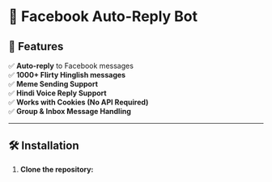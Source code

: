 # 🚀 Facebook Auto-Reply Bot  

## 📌 Features  
✅ **Auto-reply** to Facebook messages  
✅ **1000+ Flirty Hinglish messages**  
✅ **Meme Sending Support**  
✅ **Hindi Voice Reply Support**  
✅ **Works with Cookies (No API Required)**  
✅ **Group & Inbox Message Handling**  

---

## 🛠️ Installation  

1. **Clone the repository:**  

